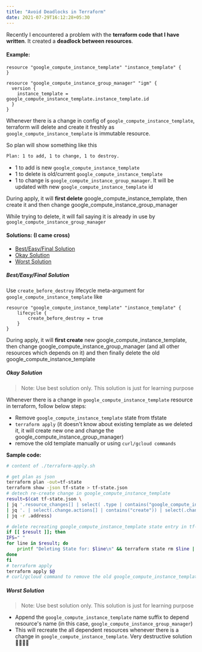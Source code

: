 ```yaml
---
title: "Avoid Deadlocks in Terraform"
date: 2021-07-29T16:12:28+05:30
---
```


Recently I encountered a problem with the **terraform code that I have written**. It created a **deadlock between resources**.

#### Example:

```hcl
resource "google_compute_instance_template" "instance_template" {
}

resource "google_compute_instance_group_manager" "igm" {
  version {
    instance_template = google_compute_instance_template.instance_template.id
  }
}
```

Whenever there is a change in config of `google_compute_instance_template`, terraform will delete and create it freshly as `google_compute_instance_template` is immutable resource.

So plan will show something like this
```sh
Plan: 1 to add, 1 to change, 1 to destroy.
```

- 1 to add is new `google_compute_instance_template`
- 1 to delete is old/current `google_compute_instance_template`
- 1 to change is `google_compute_instance_group_manager`. It will be updated with new `google_compute_instance_template` id

During apply, it will **first delete** google_compute_instance_template, then create it and then change google_compute_instance_group_manager

While trying to delete, it will fail saying it is already in use by `google_compute_instance_group_manager`

#### Solutions: (I came cross)
- [Best/Easy/Final Solution](#besteasyfinal-solution)
- [Okay Solution](#okay-solution)
- [Worst Solution](#worst-solution)

##### Best/Easy/Final Solution

Use `create_before_destroy` lifecycle meta-argument for `google_compute_instance_template` like
```hcl
resource "google_compute_instance_template" "instance_template" {
    lifecycle {
        create_before_destroy = true
    }
}
```

During apply, it will **first create** new google_compute_instance_template, then change google_compute_instance_group_manager (and all other resources which depends on it) and then finally delete the old google_compute_instance_template

##### Okay Solution

> Note: Use best solution only. This solution is just for learning purpose

Whenever there is a change in `google_compute_instance_template` resource in terraform, follow below steps:
- Remove `google_compute_instance_template` state from tfstate
- `terraform apply` (it doesn't know about existing template as we deleted it, it will create new one and change the google_compute_instance_group_manager)
- remove the old template manually or using `curl/gcloud commands`

**Sample code:**
```sh
# content of ./terraform-apply.sh

# get plan as json
terraform plan -out=tf-state
terraform show -json tf-state > tf-state.json
# detech re-create change in google_compute_instance_template
result=$(cat tf-state.json \
| jq '.resource_changes[] | select( .type | contains("google_compute_instance_template"))' \
| jq '. | select(.change.actions[] | contains("create")) | select(.change.actions[] | contains("delete"))' \
| jq -r .address)

# delete recreating google_compute_instance_template state entry in tf-state
if [[ $result ]]; then
IFS=" "
for line in $result; do
    printf "Deleting State for: $line\n" && terraform state rm $line || exit 1;
done
fi
# terraform apply
terraform apply $@
# curl/gcloud command to remove the old google_compute_instance_template
```

##### Worst Solution

> Note: Use best solution only. This solution is just for learning purpose

- Append the `google_compute_instance_template` name suffix to depend resource's name (in this case, `google_compute_instance_group_manager`)
- This will recreate the all dependent resources whenever there is a change in `google_compute_instance_template`. Very destructive solution 🤮🤯😵‍💫